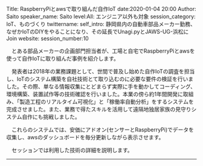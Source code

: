 Title: RaspberryPiとawsで取り組んだ自作IoT
date:2020-01-04 20:00
Author: Saito
speaker_name: Saito
level:All: エンジニア以外も対象
session_category: IoT、ものづくり
twittername:
self_intro: 静岡県内の自動車部品メーカー勤務、なぜかIoTのDIYをやることになり、その延長でUnagi.pyとJAWS-UG-浜松にJoin
website:
session_number:10

　とある部品メーカーの企画部門担当者が、工場と自宅でRaspberryPiとawsを使って自作IoTに取り組んだ事例を紹介します。

　発表者は2018年の業務課題として、世間で普及し始めた自作IoTの調査を担当し、IoTのシステム構築を自社技術とて取り込むのに必要な要件の検証を行いました。その際、単なる情報収集にとどまらず実際に手を動かしてコーディング、環境構築、装置試作等の技術確認を行いました。本業の傍ら約1年間開発に取組み、「製造工程のリアルタイム可視化」と「稼働率自動分析」をするシステムを完成させました。また、業務で得たスキルを活用して遠隔地独居家族の見守りシステム自作にも挑戦しました。

　これらのシステムでは、安価にアドオン(センサーとRaspberryPi)でデータを収集し、awsのダッシュボードを毎分更新しながら表示させます。

　セッションでは利用した技術の詳細を説明します。


---
